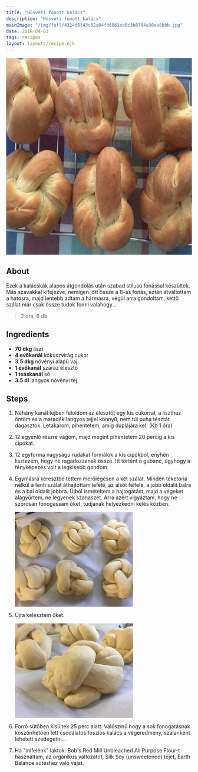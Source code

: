 ```yaml
---
title: "Húsvéti fonott kalács"
description: "Húsvéti fonott kalács"
mainImage: "/img/full/4324d6f43c02a04fd6861ee0c3b8704a30aa8bbb.jpg"
date: 2018-04-03
tags: recipes
layout: layouts/recipe.njk
---
```

                            
<p align="center"><a href="https://cookpad.com/hu/receptek/4697223-husveti-fonott-kalacs" rel="Recipe source page"><img width="751" height="532" src="/img/full/4324d6f43c02a04fd6861ee0c3b8704a30aa8bbb.jpg"/></a></p>

## About
<p class="mb-sm">Ezek a kalácskák alapos átgondolás után szabad stílusú fonással készültek. Más szavakkal kifejezve, nemigen jött össze a 8-as fonás, aztán átváltottam a hatosra, majd lentebb adtam a hármasra, végül arra gondoltam, kettő szálat már csak össze tudok fonni valahogy...</p>

> 2 óra, 6 db 

## Ingredients
* **70 dkg** liszt
* **4 evőkanál** kókuszvirág cukor
* **3.5 dkg** növényi alapú vaj
* **1 evőkanál** száraz élesztő
* **1 teáskanál** só
* **3.5 dl** langyos növényi tej

## Steps

1. Néhány kanál tejben feloldom az élesztőt egy kis cukorral, a liszthez öntöm és a maradék langyos tejjel könnyű, nem túl puha tésztát dagasztok. Letakarom, pihentetem, amíg duplájára kel. (Kb 1 óra)
 
    <div style="clear: both"/>

2. 12 egyenlő részre vágom, majd megint pihentetem 20 percig a kis cipókat.
 
    <div style="clear: both"/>

3. 12 egyforma nagyságú rudakat formálok a kis cipókból, enyhén lisztezem, hogy ne ragadozzanak össze. Itt történt a gubanc, úgyhogy a fényképezés volt a legkisebb gondom.
 
    <div style="clear: both"/>

4. Egymásra keresztbe tettem merőlegesen a két szálat. Minden teketória nélkül a fenti szálat áthajtottam lefelé, az alsót felfelé, a jobb oldalit balra és a bal oldalit jobbra. Újból ismételtem a hajtogatást, majd a végeket alágyűrtem, ne legyenek szanaszét. Arra azért vigyáztam, hogy ne szorosan fonogassam őket, tudjanak helyezkedni kelés közben.
 
    <p><img width="320" height="256" align="left" src="/img/full/d6489a41e77043b75ff24e76b20ca65a4745c26e.jpg"/></p><div style="clear: both"/>

5. Újra kelesztem őket.
 
    <p><img width="320" height="256" align="left" src="/img/full/758dd650fb94035a15ed1ce973460e740378f672.jpg"/></p><div style="clear: both"/>

6. Forró sütőben kisültek 25 perc alatt. Valószínű hogy a sok fonogatásnak köszönhetően lett csodálatos foszlós kalács a végeredmény, szálanként lehetett szedegetni...
 
    <div style="clear: both"/>

7. Ha "mifelénk" laktok: Bob's Red Mill Unbleached All Purpose Flour-t használtam, az organikus változatot, Silk Soy (unsweetened) tejet, Earth Balance sütéshez való vajat.
 
    <div style="clear: both"/>

